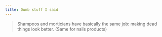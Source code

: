 ```yaml
---
title: Dumb stuff I said
---
```


> Shampoos and morticians have basically the same job: making dead things look better. (Same for nails products)

